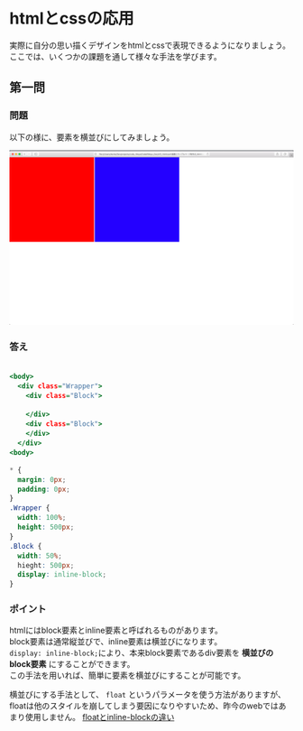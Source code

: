 # htmlとcssの応用

実際に自分の思い描くデザインをhtmlとcssで表現できるようになりましょう。
ここでは、いくつかの課題を通して様々な手法を学びます。

## 第一問

### 問題
以下の様に、要素を横並びにしてみましょう。

![横並びの画像](https://raw.githubusercontent.com/SugiKent/CodeRikkyo_Doc/master/4%E6%9C%88_htmlcss%E3%81%AE%E5%9F%BA%E7%A4%8E%E3%81%A8%E3%82%B5%E3%83%B3%E3%83%97%E3%83%AB%E3%83%9A%E3%83%BC%E3%82%B8%E5%88%B6%E4%BD%9C/2_html%E3%81%A8css%E3%81%AE%E5%BF%9C%E7%94%A8/images/inline-block%E3%81%AE%E3%82%B5%E3%83%B3%E3%83%97%E3%83%AB.png)

### 答え

``` index.html

<body>
  <div class="Wrapper">
    <div class="Block">

    </div>
    <div class="Block">
    </div>
  </div>
<body>

```

``` master.css
* {
  margin: 0px;
  padding: 0px;
}
.Wrapper {
  width: 100%;
  height: 500px;
}
.Block {
  width: 50%;
  hieght: 500px;
  display: inline-block;
}
```
### ポイント

htmlにはblock要素とinline要素と呼ばれるものがあります。  
block要素は通常縦並びで、inline要素は横並びになります。  
`display: inline-block;`により、本来block要素であるdiv要素を **横並びのblock要素** にすることができます。  
この手法を用いれば、簡単に要素を横並びにすることが可能です。  

横並びにする手法として、 `float` というパラメータを使う方法がありますが、floatは他のスタイルを崩してしまう要因になりやすいため、昨今のwebではあまり使用しません。
[floatとinline-blockの違い](http://ja.learnlayout.com/inline-block.html)
